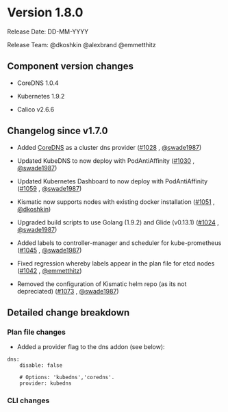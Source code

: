 # Version 1.8.0

Release Date: DD-MM-YYYY

Release Team: @dkoshkin @alexbrand @emmetthitz

## Component version changes

* CoreDNS 1.0.4

* Kubernetes 1.9.2

* Calico v2.6.6


## Changelog since v1.7.0

* Added [CoreDNS](https://coredns.io/) as a cluster dns provider ([#1028](https://github.com/apprenda/kismatic/pull/1028) , [@swade1987](https://github.com/swade1987))

* Updated KubeDNS to now deploy with PodAntiAffinity ([#1030](https://github.com/apprenda/kismatic/pull/1030) , [@swade1987](https://github.com/swade1987))

* Updated Kubernetes Dashboard to now deploy with PodAntiAffinity ([#1059](https://github.com/apprenda/kismatic/pull/1059) , [@swade1987](https://github.com/swade1987))

* Kismatic now supports nodes with existing docker installation ([#1051](https://github.com/apprenda/kismatic/pull/1051) , [@dkoshkin](https://github.com/dkoshkin))

* Upgraded build scripts to use Golang (1.9.2) and Glide (v0.13.1) ([#1024](https://github.com/apprenda/kismatic/pull/1024) , [@swade1987](https://github.com/swade1987))

* Added labels to controller-manager and scheduler for kube-prometheus ([#1045](https://github.com/apprenda/kismatic/pull/1045) , [@swade1987](https://github.com/dkoshkin))

* Fixed regression whereby labels appear in the plan file for etcd nodes ([#1042](https://github.com/apprenda/kismatic/pull/#1042) , [@emmetthitz](https://github.com/emmetthitz))

* Removed the configuration of Kismatic helm repo (as its not depreciated) ([#1073](https://github.com/apprenda/kismatic/pull/#1073) , [@swade1987](https://github.com/dkoshkin))


## Detailed change breakdown

### Plan file changes

* Added a provider flag to the dns addon (see below):

```
dns:
    disable: false

    # Options: 'kubedns','coredns'.
    provider: kubedns
```


### CLI changes
